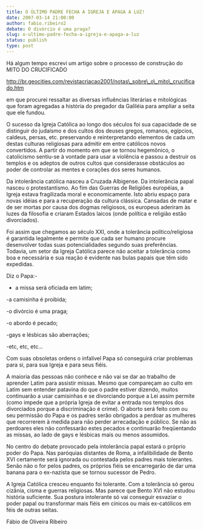 ```yaml
---
title: O ÚLTIMO PADRE FECHA A IGREJA E APAGA A LUZ!
date: 2007-03-14 21:00:00
author: fabio.ribeiro2
debate: O divórcio é uma praga?
slug: o-ultimo-padre-fecha-a-igreja-e-apaga-a-luz
status: publish 
type: post
---
```


Há algum tempo escrevi um artigo sobre o processo de construção do MITO DO CRUCIFICADO  

http://br.geocities.com/revistacriacao2001/notas\_sobre\_o\_mito\_crucificado.htm  

em que procurei ressaltar as diversas influências literárias e mitológicas que foram agregadas a história do pregador da Galiléia para ampliar a seita que ele fundou.  

O sucesso da Igreja Católica ao longo dos séculos foi sua capacidade de se distinguir do judaísmo e dos cultos dos deuses gregos, romanos, egípcios, caldeus, persas, etc. preservando e reinterpretando elementos de cada um destas culturas religiosas para admitir em entre católicos novos convertidos. A partir do momento em que se tornou hegemônico, o catolicismo sentiu-se à vontade para usar a violência e passou a destruir os templos e os adeptos de outros cultos que considerasse obstáculos ao poder de controlar as mentes e corações dos seres humanos.  

Da intolerância católica nasceu a Cruzada Albigense. Da intolerância papal nasceu o protestantismo. Ao fim das Guerras de Religiões européias, a Igreja estava fragilizada moral e economicamente. Isto abriu espaço para novas idéias e para a recuperação da cultura clássica. Cansadas de matar e de ser mortas por causa dos dogmas religiosos, os europeus aderiram às luzes da filosofia e criaram Estados laicos (onde política e religião estão divorciados).   

Foi assim que chegamos ao século XXI, onde a tolerância político/religiosa é garantida legalmente e permite que cada ser humano procure desenvolver todas suas potencialidades segundo suas preferências. Todavia, um setor da Igreja Católica parece não aceitar a tolerância como boa e necessária e sua reação é evidente nas bulas papais que têm sido expedidas.   

Diz o Papa:-  

- a missa será oficiada em latim;  

-a camisinha é proibida;  

-o divórcio é uma praga;  

-o abordo é pecado;  

-gays e lésbicas são aberrações;  

-etc, etc, etc...  

Com suas obsoletas ordens o infalível Papa só conseguirá criar problemas para si, para sua Igreja e para seus fiéis.  

A maioria das pessoas não conhece e não vai se dar ao trabalho de aprender Latim para assistir missas. Mesmo que compareçam ao culto em Latim sem entender patavina do que o padre estiver dizendo, muitos continuarão a usar camisinhas e se divorciando porque a Lei assim permite (como impede que a própria Igreja de evitar a entrada nos templos dos divorciados porque a discriminação é crime). O aborto será feito com ou seu permissão do Papa e os padres serão obrigados a perdoar as mulheres que recorrerem à medida para não perder arrecadação e público. Se não as perdoares eles não confessarão estes pecados e continuarão freqüentando as missas, ao lado de gays e lésbicas mais ou menos assumidos.   

No centro do debate provocado pela intolerância papal estará o próprio poder do Papa. Nas paróquias distantes de Roma, a infalibilidade de Bento XVI certamente será ignorada ou contestada pelos padres mais tolerantes. Senão não o for pelos padres, os próprios fiéis se encarregarão de dar uma banana para o ex-nazista que se tornou sucessor de Pedro.   

A Igreja Católica cresceu enquanto foi tolerante. Com a tolerância só gerou cizânia, cisma e guerras religiosas. Mas parece que Bento XVI não estudou história suficiente. Sua postura intolerante só vai conseguir esvaziar o poder papal ou transformar mais fíéis em cínicos ou mais ex-católicos em féis de outras seitas.  

  

  

Fábio de Oliveira Ribeiro
